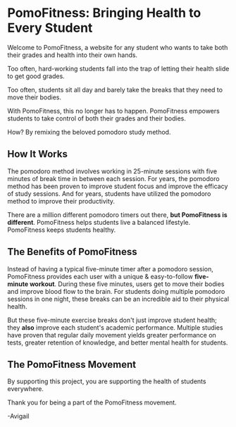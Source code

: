 # PomoFitness: Bringing Health to Every Student

Welcome to PomoFitness, a website for any student who wants to take both their grades and health into their own hands. 

Too often, hard-working students fall into the trap of letting their health slide to get good grades.

Too often, students sit all day and barely take the breaks that they need to move their bodies. 

With PomoFitness, this no longer has to happen. PomoFitness empowers students to take control of both their grades and their bodies. 

How? By remixing the beloved pomodoro study method. 

## How It Works

The pomodoro method involves working in 25-minute sessions with five minutes of break time in between each session. For years, the pomodoro method has been proven to improve student focus and improve the efficacy of study sessions. And for years, students have utilized the pomodoro method to improve their productivity.

There are a million different pomodoro timers out there, **but PomoFitness is different**. PomoFitness helps students live a balanced lifestyle. PomoFitness keeps students healthy.

## The Benefits of PomoFitness

Instead of having a typical five-minute timer after a pomodoro session, PomoFitness provides each user with a unique & easy-to-follow **five-minute workout**. During these five minutes, users get to move their bodies and improve blood flow to the brain. For students doing multiple pomodoro sessions in one night, these breaks can be an incredible aid to their physical health.

But these five-minute exercise breaks don't just improve student health; they **also** improve each student's academic performance. Multiple studies have proven that regular daily movement yields greater performance on tests, greater retention of knowledge, and better mental health for students. 

## The PomoFitness Movement

By supporting this project, you are supporting the health of students everywhere.

Thank you for being a part of the PomoFitness movement.

-Avigail
